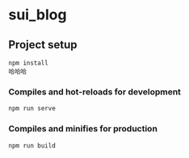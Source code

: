 # sui_blog

## Project setup
```
npm install
哈哈哈
```

### Compiles and hot-reloads for development
```
npm run serve
```

### Compiles and minifies for production
```
npm run build
```
